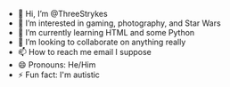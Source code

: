 - 👋 Hi, I’m @ThreeStrykes
- 👀 I’m interested in gaming, photography, and Star Wars
- 🌱 I’m currently learning HTML and some Python
- 💞️ I’m looking to collaborate on anything really
- 📫 How to reach me email I suppose
- 😄 Pronouns: He/Him
- ⚡ Fun fact: I'm autistic

<!---
ThreeStrykes/ThreeStrykes is a ✨ special ✨ repository because its `README.md` (this file) appears on your GitHub profile.
You can click the Preview link to take a look at your changes.
--->
